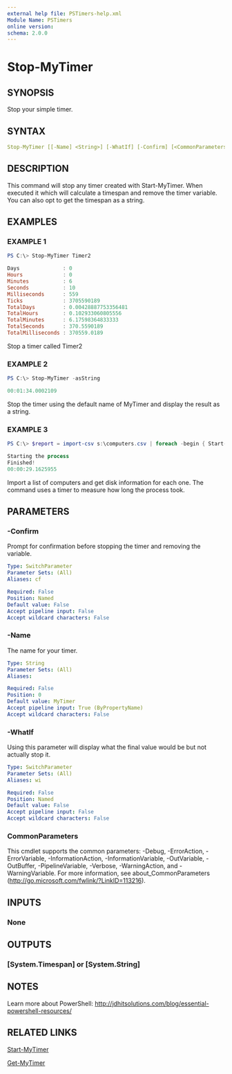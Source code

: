 ```yaml
---
external help file: PSTimers-help.xml
Module Name: PSTimers
online version:
schema: 2.0.0
---
```


# Stop-MyTimer

## SYNOPSIS

Stop your simple timer.

## SYNTAX

```yaml
Stop-MyTimer [[-Name] <String>] [-WhatIf] [-Confirm] [<CommonParameters>]
```

## DESCRIPTION

This command will stop any timer created with Start-MyTimer. When executed it which will calculate a timespan and remove the timer variable. You can also opt to get the timespan as a string.

## EXAMPLES

### EXAMPLE 1

```powershell
PS C:\> Stop-MyTimer Timer2

Days              : 0
Hours             : 0
Minutes           : 6
Seconds           : 10
Milliseconds      : 559
Ticks             : 3705590189
TotalDays         : 0.00428887753356481
TotalHours        : 0.102933060805556
TotalMinutes      : 6.17598364833333
TotalSeconds      : 370.5590189
TotalMilliseconds : 370559.0189
```

Stop a timer called Timer2

### EXAMPLE 2

```powershell
PS C:\> Stop-MyTimer -asString

00:01:34.0002109
```

Stop the timer using the default name of MyTimer and display the result as a string.

### EXAMPLE 3

```powershell
PS C:\> $report = import-csv s:\computers.csv | foreach -begin { Start-MyTimer T1 ; Write-Host "Starting the process" -foreground cyan } -process { Get-CimInstance win32_logicaldisk -computer $_.computername} -end { Write-Host "Finished! $(Stop-MyTimer T1 -asString)" -foreground cyan}

Starting the process
Finished!
00:00:29.1625955
```

Import a list of computers and get disk information for each one. The command uses a timer to measure how long the process took.

## PARAMETERS

### -Confirm

Prompt for confirmation before stopping the timer and removing the variable.

```yaml
Type: SwitchParameter
Parameter Sets: (All)
Aliases: cf

Required: False
Position: Named
Default value: False
Accept pipeline input: False
Accept wildcard characters: False
```

### -Name

The name for your timer.

```yaml
Type: String
Parameter Sets: (All)
Aliases:

Required: False
Position: 0
Default value: MyTimer
Accept pipeline input: True (ByPropertyName)
Accept wildcard characters: False
```

### -WhatIf

Using this parameter will display what the final value would be but not actually stop it.

```yaml
Type: SwitchParameter
Parameter Sets: (All)
Aliases: wi

Required: False
Position: Named
Default value: False
Accept pipeline input: False
Accept wildcard characters: False
```

### CommonParameters

This cmdlet supports the common parameters: -Debug, -ErrorAction, -ErrorVariable, -InformationAction, -InformationVariable, -OutVariable, -OutBuffer, -PipelineVariable, -Verbose, -WarningAction, and -WarningVariable. For more information, see about_CommonParameters (http://go.microsoft.com/fwlink/?LinkID=113216).

## INPUTS

### None

## OUTPUTS

### [System.Timespan] or [System.String]

## NOTES

Learn more about PowerShell:
http://jdhitsolutions.com/blog/essential-powershell-resources/

## RELATED LINKS

[Start-MyTimer](Start-MyTimer.md)

[Get-MyTimer](Get-MyTimer.md)

